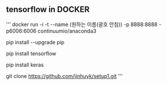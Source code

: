 
## tensorflow in DOCKER 

'''
  docker run -i -t --name (원하는 이름(괄호 안침)) -p 8888:8888 -p6006:6006 continuumio/anaconda3

  pip install --upgrade pip

  pip install tensorflow

  pip install keras

  git clone https://github.com/jinhuyk/setup1.git
'''
